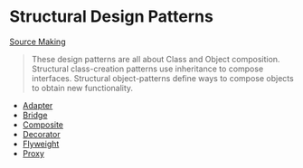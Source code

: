 # Structural Design Patterns

[Source Making][source_making]

> These design patterns are all about Class and Object composition. Structural class-creation patterns use inheritance to compose interfaces. Structural object-patterns define ways to compose objects to obtain new functionality.

-   [Adapter](./adapter.md)
-   [Bridge](./bridge.md)
-   [Composite](./composite.md)
-   [Decorator](./decorator.md)
-   [Flyweight](./flyweight.md)
-   [Proxy](./proxy.md)

[source_making]: https://sourcemaking.com/design_patterns "Source Making: Design Patterns"
